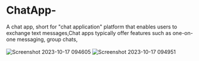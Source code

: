 # ChatApp-
A chat app, short for "chat application" platform that enables users to exchange text messages,Chat apps typically offer features such as one-on-one messaging, group chats, 
<br>
<br>
![Screenshot 2023-10-17 094605](https://github.com/saurabhAgrawalGit/ChatApp-/assets/116831490/ccea906b-cd08-4d45-ab2f-ca07139707f0) ![Screenshot 2023-10-17 094951](https://github.com/saurabhAgrawalGit/ChatApp-/assets/116831490/f85370b8-6ddc-49e2-aa45-d8fdfec48c83) 



